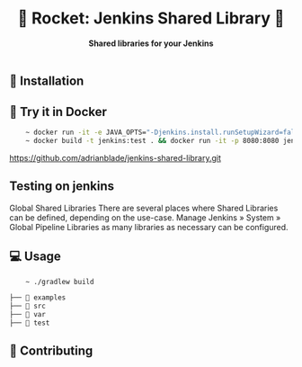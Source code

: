 <div align="center">
  <h1>🦝 Rocket: Jenkins Shared Library 🦝</h1>
  <strong>Shared libraries for your Jenkins</strong>
</div>
<br>

## 🚀 Installation

## 🐳 Try it in Docker

```bash
    ~ docker run -it -e JAVA_OPTS="-Djenkins.install.runSetupWizard=false" -p 8080:8080 jenkins/jenkins:latest
    ~ docker build -t jenkins:test . && docker run -it -p 8080:8080 jenkins:test
```

https://github.com/adrianblade/jenkins-shared-library.git

## Testing on jenkins

Global Shared Libraries
There are several places where Shared Libraries can be defined, depending on the use-case. Manage Jenkins » System » Global Pipeline Libraries as many libraries as necessary can be configured.

## 💻 Usage

```bash
    ~ ./gradlew build
```

```bash
├── 📁 examples
├── 📁 src
├── 📁 var
├── 📁 test
```

## 🤝 Contributing

